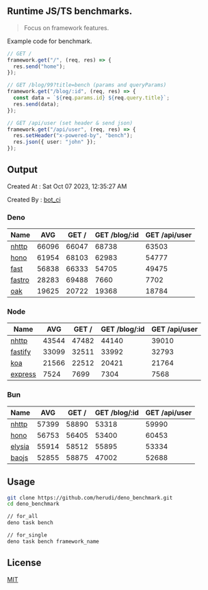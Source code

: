 ## Runtime JS/TS benchmarks.

> Focus on framework features.

Example code for benchmark.
```ts
// GET /
framework.get("/", (req, res) => {
  res.send("home");
});

// GET /blog/99?title=bench (params and queryParams)
framework.get("/blog/:id", (req, res) => {
  const data = `${req.params.id} ${req.query.title}`;
  res.send(data);
});

// GET /api/user (set header & send json)
framework.get("/api/user", (req, res) => {
  res.setHeader("x-powered-by", "bench");
  res.json({ user: "john" });
});
```

## Output
Created At : Sat Oct 07 2023, 12:35:27 AM

Created By : [bot_ci](https://github.com/herudi/deno_benchmarks/commits?author=github-actions%5Bbot%5D)


### Deno
|Name|AVG|GET /|GET /blog/:id|GET /api/user|
|----|----|----|----|----|
|[nhttp](https://github.com/nhttp/nhttp)|66096|66047|68738|63503|
|[hono](https://github.com/honojs/hono)|61954|68103|62983|54777|
|[fast](https://github.com/danteissaias/fast)|56838|66333|54705|49475|
|[fastro](https://github.com/fastrodev/fastro)|28283|69488|7660|7702|
|[oak](https://github.com/oakserver/oak)|19625|20722|19368|18784|
  


### Node
|Name|AVG|GET /|GET /blog/:id|GET /api/user|
|----|----|----|----|----|
|[nhttp](https://github.com/nhttp/nhttp)|43544|47482|44140|39010|
|[fastify](https://github.com/fastify/fastify)|33099|32511|33992|32793|
|[koa](https://github.com/koajs/koa)|21566|22512|20421|21764|
|[express](https://github.com/expressjs/express)|7524|7699|7304|7568|
  


### Bun
|Name|AVG|GET /|GET /blog/:id|GET /api/user|
|----|----|----|----|----|
|[nhttp](https://github.com/nhttp/nhttp)|57399|58890|53318|59990|
|[hono](https://github.com/honojs/hono)|56753|56405|53400|60453|
|[elysia](https://github.com/elysiajs/elysia)|55914|58512|55895|53334|
|[baojs](https://github.com/mattreid1/baojs)|52855|58875|47002|52688|
  



## Usage

```bash
git clone https://github.com/herudi/deno_benchmark.git
cd deno_benchmark

// for_all
deno task bench

// for_single
deno task bench framework_name
```

## License

[MIT](LICENSE)

